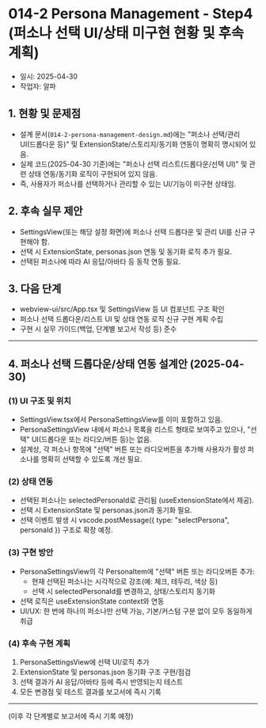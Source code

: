# 014-2 Persona Management - Step4 (퍼소나 선택 UI/상태 미구현 현황 및 후속 계획)

- 일시: 2025-04-30
- 작업자: 알파

## 1. 현황 및 문제점
- 설계 문서(`014-2-persona-management-design.md`)에는 "퍼소나 선택/관리 UI(드롭다운 등)" 및 ExtensionState/스토리지/동기화 연동이 명확히 명시되어 있음.
- 실제 코드(2025-04-30 기준)에는 "퍼소나 선택 리스트(드롭다운/선택 UI)" 및 관련 상태 연동/동기화 로직이 구현되어 있지 않음.
- 즉, 사용자가 퍼소나를 선택하거나 관리할 수 있는 UI/기능이 미구현 상태임.

## 2. 후속 실무 제안
- SettingsView(또는 해당 설정 화면)에 퍼소나 선택 드롭다운 및 관리 UI를 신규 구현해야 함.
- 선택 시 ExtensionState, personas.json 연동 및 동기화 로직 추가 필요.
- 선택된 퍼소나에 따라 AI 응답/아바타 등 동작 연동 필요.

## 3. 다음 단계
- webview-ui/src/App.tsx 및 SettingsView 등 UI 컴포넌트 구조 확인
- 퍼소나 선택 드롭다운/리스트 UI 및 상태 연동 로직 신규 구현 계획 수립
- 구현 시 실무 가이드(백업, 단계별 보고서 작성 등) 준수

---

## 4. 퍼소나 선택 드롭다운/상태 연동 설계안 (2025-04-30)

### (1) UI 구조 및 위치
- SettingsView.tsx에서 PersonaSettingsView를 이미 포함하고 있음.
- PersonaSettingsView 내에서 퍼소나 목록을 리스트 형태로 보여주고 있으나, "선택" UI(드롭다운 또는 라디오/버튼 등)는 없음.
- 설계상, 각 퍼소나 항목에 "선택" 버튼 또는 라디오버튼을 추가해 사용자가 활성 퍼소나를 명확히 선택할 수 있도록 개선 필요.

### (2) 상태 연동
- 선택된 퍼소나는 selectedPersonaId로 관리됨 (useExtensionState에서 제공).
- 선택 시 ExtensionState 및 personas.json과 동기화 필요.
- 선택 이벤트 발생 시 vscode.postMessage({ type: "selectPersona", personaId }) 구조로 확장 예정.

### (3) 구현 방안
- PersonaSettingsView의 각 PersonaItem에 "선택" 버튼 또는 라디오버튼 추가:
  - 현재 선택된 퍼소나는 시각적으로 강조(예: 체크, 테두리, 색상 등)
  - 선택 시 selectedPersonaId를 변경하고, 상태/스토리지 동기화
- 선택 로직은 useExtensionState context와 연동
- UI/UX: 한 번에 하나의 퍼소나만 선택 가능, 기본/커스텀 구분 없이 모두 동일하게 취급

### (4) 후속 구현 계획
1. PersonaSettingsView에 선택 UI/로직 추가
2. ExtensionState 및 personas.json 동기화 구조 구현/점검
3. 선택 결과가 AI 응답/아바타 등에 즉시 반영되는지 테스트
4. 모든 변경점 및 테스트 결과를 보고서에 즉시 기록

---

(이후 각 단계별로 보고서에 즉시 기록 예정)
